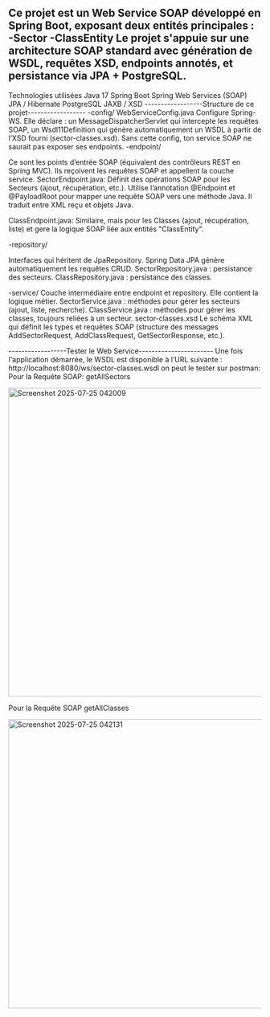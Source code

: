 Ce projet est un Web Service SOAP développé en **Spring Boot**, exposant deux entités principales :
-Sector
-ClassEntity
Le projet s'appuie sur une architecture SOAP standard avec génération de WSDL, requêtes XSD, endpoints annotés, et persistance via JPA + PostgreSQL.
  -------------------------------------------------------
Technologies utilisées
    Java 17
    Spring Boot
    Spring Web Services (SOAP)
    JPA / Hibernate
    PostgreSQL
    JAXB / XSD
------------------Structure de ce projet------------------
  -config/
WebServiceConfig.java
Configure Spring-WS.
Elle déclare :
un MessageDispatcherServlet qui intercepte les requêtes SOAP,
un Wsdl11Definition qui génère automatiquement un WSDL à partir de l’XSD fourni (sector-classes.xsd).
 Sans cette config, ton service SOAP ne saurait pas exposer ses endpoints.
  -endpoint/

Ce sont les points d’entrée SOAP (équivalent des contrôleurs REST en Spring MVC).
Ils reçoivent les requêtes SOAP et appellent la couche service.
SectorEndpoint.java: Définit des opérations SOAP pour les Secteurs (ajout, récupération, etc.).
Utilise l’annotation @Endpoint et @PayloadRoot pour mapper une requête SOAP vers une méthode Java.
Il traduit entre XML reçu et objets Java.

ClassEndpoint.java: Similaire, mais pour les Classes (ajout, récupération, liste) et
gere la logique SOAP liée aux entités "ClassEntity".

  -repository/

Interfaces qui héritent de JpaRepository.
Spring Data JPA génère automatiquement les requêtes CRUD.
SectorRepository.java : persistance des secteurs.
ClassRepository.java : persistance des classes.

-service/
Couche intermédiaire entre endpoint et repository.
Elle contient la logique métier.
SectorService.java : méthodes pour gérer les secteurs (ajout, liste, recherche).
ClassService.java : méthodes pour gérer les classes, toujours reliées à un secteur.
sector-classes.xsd
Le schéma XML qui définit les types et requêtes SOAP (structure des messages AddSectorRequest, AddClassRequest, GetSectorResponse, etc.).




------------------Tester le Web Service-----------------------
Une fois l'application démarrée, le WSDL est disponible à l’URL suivante :
http://localhost:8080/ws/sector-classes.wsdl
on peut le tester sur postman:
Pour la Requête SOAP: getAllSectors

<img width="624" height="615" alt="Screenshot 2025-07-25 042009" src="https://github.com/user-attachments/assets/8a585572-3ba3-4362-956f-876b085723f0" />


Pour la Requête SOAP getAllClasses

<img width="591" height="576" alt="Screenshot 2025-07-25 042131" src="https://github.com/user-attachments/assets/1861bfd7-cc08-4bd9-9e15-5c7071d0fcf2" />

